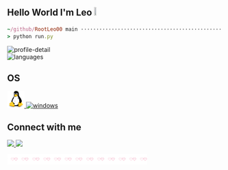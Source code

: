 ## Hello World I'm Leo <img width="10%" height="10%" src="https://64.media.tumblr.com/9dd582db50e03c52bc309f043f7746ab/tumblr_muh0a5I1hr1qmpmfmo1_500.gifv">

```ruby  
~/github/RootLeo00 main ⋅⋅⋅⋅⋅⋅⋅⋅⋅⋅⋅⋅⋅⋅⋅⋅⋅⋅⋅⋅⋅⋅⋅⋅⋅⋅⋅⋅⋅⋅⋅⋅⋅⋅⋅⋅⋅⋅⋅⋅⋅⋅⋅⋅⋅⋅ py base 02:15:38
> python run.py 
```

<div> 
<img alt="profile-detail" src="http://github-profile-summary-cards.vercel.app/api/cards/profile-details?username=RootLeo00&theme=tokyonight">
 </div>



<div> 
<img alt="languages" src="https://github-readme-stats-sigma-five.vercel.app/api/top-langs/?username=RootLeo00&layout=compact&langs_count=10&hide_progress=false&theme=tokyonight">
 </div>

## OS
<div>
<a href="https://www.linux.org/" target="_blank" rel="noreferrer"> <img src="https://raw.githubusercontent.com/devicons/devicon/master/icons/linux/linux-original.svg" alt="linux" width="40" height="40"/>
<a href="https://www.microsoft.com/it-it/windows/windows-11" target="_blank" rel="noreferrer"> <img src="https://upload.wikimedia.org/wikipedia/commons/5/5f/Windows_logo_-_2012.svg" alt="windows" width="40" height="40" /> </a>
 </div>
 
 
## Connect with me
<p align="left">
   <a href="https://www.linkedin.com/in/caterina-leonelli-7985b5228"> 
  <img src="https://img.shields.io/badge/LinkedIn-blue?style=flat&logo=linkedin&labelColor=blue" /> </a>
 <a href="https://github.com/rootleo00?tab=followers">
   <img src="https://img.shields.io/github/followers/rootleo00.svg?style=social&label=Follow&maxAge=2592000)](https://github.com/rootleo00?tab=followers" /> </a>
</p>

<img width="5%" height="5%" src="./gif/hearts.gif"><img width="5%" height="5%" src="./gif/hearts.gif"><img width="5%" height="5%" src="./gif/hearts.gif"><img width="5%" height="5%" src="./gif/hearts.gif"><img width="5%" height="5%" src="./gif/hearts.gif"><img width="5%" height="5%" src="./gif/hearts.gif"><img width="5%" height="5%" src="./gif/hearts.gif"><img width="5%" height="5%" src="./gif/hearts.gif"><img width="5%" height="5%" src="./gif/hearts.gif"><img width="5%" height="5%" src="./gif/hearts.gif"><img width="5%" height="5%" src="./gif/hearts.gif"><img width="5%" height="5%" src="./gif/hearts.gif"><img width="5%" height="5%" src="./gif/hearts.gif">